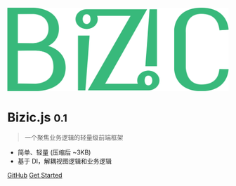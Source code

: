 ![logo](_media/icon.svg ':size=300')

# Bizic.js <small>0.1</small>

> 一个聚焦业务逻辑的轻量级前端框架

- 简单、轻量 (压缩后 ~3KB)
- 基于 DI，解耦视图逻辑和业务逻辑
<!-- - 为你的项目逻辑组织提供强有力的支撑 -->

[GitHub](https://github.com/bizic/bizic/)
[Get Started](/guide/base/introduction)